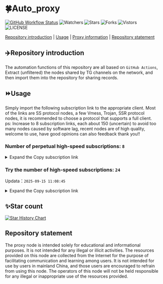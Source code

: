 # 🍀Auto_proxy
[![GitHub Workflow Status](https://img.shields.io/github/actions/workflow/status/PangTouY00/Auto_proxy/main.yml?branch=main)](https://github.com/PangTouY00/Auto_proxy/actions/workflows/main.yml?branch=main) 
![Watchers](https://img.shields.io/github/watchers/w1770946466/Auto_proxy) ![Stars](https://img.shields.io/github/stars/PangTouY00/Auto_proxy) ![Forks](https://img.shields.io/github/forks/w1770946466/Auto_proxy) ![Vistors](https://visitor-badge.laobi.icu/badge?page_id=PangTouY00.Auto_proxy) ![LICENSE](https://img.shields.io/badge/license-CC%20BY--SA%204.0-green.svg)

[Repository introduction](https://github.com/PangTouY00/Auto_proxy#Repositoryintroduction) | [Usage](https://github.com/PangTouY00/Auto_proxy#Usage) | [Proxy information](https://github.com/PangTouY00/Auto_proxy#Proxyinformation) | [Repository statement](https://github.com/PangTouY00/Auto_proxy#Repositorystatement)

## ✈️Repository introduction
The automation functions of this repository are all based on `GitHub Actions`,
Extract (unfiltered) the nodes shared by TG channels on the network, and then import them into the repository for sharing records.

## ⏩Usage
Simply import the following subscription link to the appropriate client. Most of the links are SS protocol nodes, a few Vmess, Trojan, SSR protocol nodes, it is recommended to choose a protocol that supports a full client.
ps: Increase to 8 subscription links, each about 150 (uncertain) to avoid too many nodes caused by software lag, recent nodes are of high quality, welcome to use, have good opinions can also feedback thank you!!

### Number of perpetual high-speed subscriptions: `8`

<details>
  <summary>Expand the Copy subscription link</summary>

  
- [Multiprotocol Base64 encoding](https://raw.githubusercontent.com/PangTouY00/Auto_proxy/main/Long_term_subscription1)
`https://raw.githubusercontent.com/PangTouY00/Auto_proxy/main/Long_term_subscription_num`
`Total number of merge nodes: 405`

- [Multiprotocol Base64 encoding](https://raw.githubusercontent.com/PangTouY00/Auto_proxy/main/Long_term_subscription1)
`https://raw.githubusercontent.com/PangTouY00/Auto_proxy/main/Long_term_subscription1`
`Total number of merge nodes: 51`

- [Multiprotocol Base64 encoding](https://raw.githubusercontent.com/PangTouY00/Auto_proxy/main/Long_term_subscription2)
`https://raw.githubusercontent.com/PangTouY00/Auto_proxy/main/Long_term_subscription2`
`Total number of merge nodes: 51`

- [Multiprotocol Base64 encoding](https://raw.githubusercontent.com/PangTouY00/Auto_proxy/main/Long_term_subscription3)
`https://raw.githubusercontent.com/PangTouY00/Auto_proxy/main/Long_term_subscription3`
`Total number of merge nodes: 51`

- [Multiprotocol Base64 encoding](https://raw.githubusercontent.com/PangTouY00/Auto_proxy/main/Long_term_subscription4)
`https://raw.githubusercontent.com/PangTouY00/Auto_proxy/main/Long_term_subscription4`
`Total number of merge nodes: 51`

- [Multiprotocol Base64 encoding](https://raw.githubusercontent.comPangTouY00/Auto_proxy/main/Long_term_subscription5)
`https://raw.githubusercontent.com/PangTouY00/Auto_proxy/main/Long_term_subscription5`
`Total number of merge nodes: 51`

- [Multiprotocol Base64 encoding](https://raw.githubusercontent.com/PangTouY00/Auto_proxy/main/Long_term_subscription6)
`https://raw.githubusercontent.com/PangTouY00/Auto_proxy/main/Long_term_subscription6`
`Total number of merge nodes: 51`

- [Multiprotocol Base64 encoding](https://raw.githubusercontent.com/PangTouY00/Auto_proxy/main/Long_term_subscription7)
`https://raw.githubusercontent.com/PangTouY00/Auto_proxy/main/Long_term_subscription7`
`Total number of merge nodes: 51`

- [Multiprotocol Base64 encoding](https://raw.githubusercontent.com/PangTouY00/Auto_proxy/main/Long_term_subscription8)
`https://raw.githubusercontent.com/PangTouY00/Auto_proxy/main/Long_term_subscription8`
`Total number of merge nodes: 48`

- [Clash subscription](https://raw.githubusercontent.com/PangTouY00/Auto_proxy/main/Long_term_subscription2.yaml)
`https://raw.githubusercontent.com/PangTouY00/Auto_proxy/main/Long_term_subscription1.yaml`


- [Clash subscription](https://raw.githubusercontent.com/PangTouY00/Auto_proxy/main/Long_term_subscription2.yaml)
`https://raw.githubusercontent.com/PangTouY00/Auto_proxy/main/Long_term_subscription2.yaml`


- [Clash subscription](https://raw.githubusercontent.com/PangTouY00/Auto_proxy/main/Long_term_subscription3.yaml)
`https://raw.githubusercontent.com/PangTouY00/Auto_proxy/main/Long_term_subscription3.yaml`
  
</details>

### Try the number of high-speed subscriptions: `24`
Updata：`2025-09-15 11:08:45`


<details>
  <summary>Expand the Copy subscription link</summary>  






















































































































































































































































































































































































































































































































































































































































































































































































































































































































































































































































































































































































































































































































































































































































































































































































































































































































































































































































































































































































































































































































































































































































































































































































































































































































































































































































































































































































































































































































































































































































































































































































































































































































































































































































































































































































































































































































































































































































































































































































































































































































































































































































































































































































































































































































































































































































































































































































































































































































































































































































































































































































































































































































































































































































































































































































































































































































































































































































































































































































































































































































































































































































































































































































































































































































































































































































































































































































































































































































































































































































































































































































































































































































































































































































































































































































































































































































































































































































































































































































































































































































































































































































































































































































































































































































































































































































































































































































































































































































































































































































































































































































































































































































































































































































































































































































































































































































































































































































































































































































































































































































































































































































































































































































































































































































































































































































































































































































































































































































































































































































































































































































































































































































































































































































































































































































































































































































































































































































































































































































































































































































































































































































































































































































































































































































































































































































































































































































































































































































































































































































































































































































































































































































































































































































































































































































































































































































































































































































































































































































































































































































































































































































































































































































































































































































































































































































































































































































































































































































































































































































































































































































































































































































































































































































































































































































































































































































































































































































































































































































































































































































































































































































































































































































































































































































































































































































































































































































































































































































































































































































































































































































































































































































































































































































































































































































































































































































































































































































































































































































































































































































































































































































































































































































































































































































































































































































































































































































































































































































































































































































































































































































































































































































































































































































































































































































































































































































































































































































































































































































































































































































































































































































































































































































































































































































































































































































































































































































































































































































































































































































































































































































































































































































































































































































































































































































































































































































































































































































































































































































































































































































































































































































































































































































































































































































































































































































































































































































































































































































































































































































































































































































































































































































































































































































































































































































































































































































































































































































































































>Trial subscription：
`https://dash.tuzivip02.top/api/v1/client/subscribe?token=42c4c84717867bcb23732176019e7736`




>Trial subscription：
`https://ldld.whtjdasha.com/api/v1/client/subscribe?token=1f7b9eda03890651dd8974c74bbe43fb`




>Trial subscription：
`https://yywhale.com/api/v1/client/subscribe?token=f8f2ca8ea7b4ff3452cb2ecf8761a440`




>Trial subscription：
`https://dash.tuzivip03.top/api/v1/client/subscribe?token=1e11ad1b4eee5af48a2bf1ff3acaf4f7`




>Trial subscription：
`http://tinnyrick8888.com/api/v1/client/subscribe?token=cb1fd65665b12939ce81052c5e8d3b76`




>Trial subscription：
`https://guanwang.1010520.click/api/v1/client/subscribe?token=109465915f8636e7904ae1be7923b435`




>Trial subscription：
`https://dashuai.us/api/v1/client/subscribe?token=cb343a89eb8973c93dde8b1c5f2e8caa`




>Trial subscription：
`https://gw-wzpalhftjc.1010520.click/api/v1/client/subscribe?token=848f81727fc15d986849ff5f554133f0`




>Trial subscription：
`https://www.huojian2.xyz/api/v1/client/subscribe?token=432a7fb6624551a838b7120a138fcaf2`




>Trial subscription：
`https://nekocloud.xx.kg/api/v1/client/subscribe?token=cc8cf928f87015070bbdd51b33a8b1d7`




>Trial subscription：
`https://kingfisher.top/api/v1/client/subscribe?token=7fb603de7bf97a5caf5edb35430297f2`




>Trial subscription：
`https://dash.tuzivip01.top/api/v1/client/subscribe?token=4f98d3ab3b64da13c7d293869ff01364`




>Trial subscription：
`https://nekocloud.qzz.io/api/v1/client/subscribe?token=6439cc4efeeafa33120405694695b71f`




>Trial subscription：
`https://qingyun.zybs.eu.org/api/v1/client/subscribe?token=45ed6c6e9d29086aee63a319d8d93920`




>Trial subscription：
`https://ld88.nxxbbf.com/api/v1/client/subscribe?token=88189dec00fd71709693ac986990bf74`




>Trial subscription：
`https://sy-4dskhb.fj520.click/api/v1/client/subscribe?token=5360dd4345fb78c263d57675c8ead798`




>Trial subscription：
`https://dl.vfkum.website/api/v1/client/subscribe?token=a941180f8d63c8aaf9b8f5a165387376`




>Trial subscription：
`https://go.yueyun.de/api/v1/client/subscribe?token=125fa2fb6223ea01f08a2ef68f16a5d7`




>Trial subscription：
`https://v2b.zyrhk.top/api/v1/client/subscribe?token=538dc0d840e72fcc44e571b702481d1c`




>Trial subscription：
`https://gw-zubknq2tly.1010520.click/api/v1/client/subscribe?token=a8f55490bb1d1b784eb194ff64202fc2`




>Trial subscription：
`https://gw-8gdesscrja.1010520.click/api/v1/client/subscribe?token=fc6b747e13aec120406012cbadf0a749`




>Trial subscription：
`https://www.eeevpn.com/api/v1/client/subscribe?token=2b9b93c09ba233c476e5d82004dad202`




>Trial subscription：
`https://gw-tokwyrfy9u.1010520.click/api/v1/client/subscribe?token=fa37588ec34e8bf1bda8891c15cdbb40`




>Trial subscription：
`https://xiaohuolongjc.top/api/v1/client/subscribe?token=4c5b0144ad37f5b96fdc92cf724126ed`



</details>

## ✨Star count
[![Star History Chart](https://api.star-history.com/svg?repos=PangTouY00/Auto_proxy&type=Date)](https://star-history.com/#w1770946466/Auto_proxy&Date)



## Repository statement
The proxy node is intended solely for educational and informational purposes. It is not intended for any illegal or illicit activities. The resources provided on this node are collected from the Internet for the purpose of facilitating communication and learning among users. It is not intended for use by users in mainland China, and those users are encouraged to refrain from using this node. The operators of this node will not be held responsible for any illegal or inappropriate use of the resources provided.
